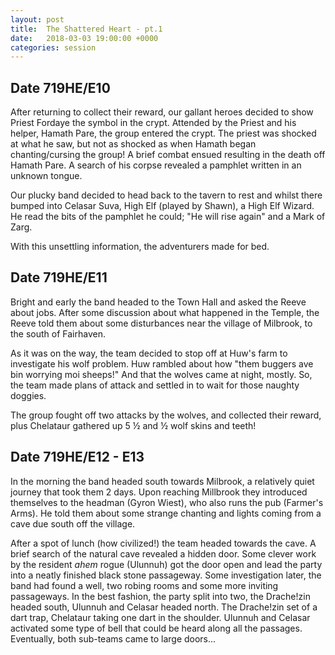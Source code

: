 ```yaml
---
layout: post
title:  The Shattered Heart - pt.1
date:   2018-03-03 19:00:00 +0000
categories: session
---
```


## Date 719HE/E10

After returning to collect their reward, our gallant heroes decided to show Priest Fordaye the symbol in the crypt. Attended by the Priest and his helper, Hamath Pare, the group entered the crypt. The priest was shocked at what he saw, but not as shocked as when Hamath began chanting/cursing the group! A brief combat ensued resulting in the death off Hamath Pare. A search of his corpse revealed a pamphlet written in an unknown tongue.

Our plucky band decided to head back to the tavern to rest and whilst there bumped into Celasar Suva, High Elf (played by Shawn), a High Elf Wizard. He read the bits of the pamphlet he could; "He will rise again" and a Mark of Zarg.

With this unsettling information, the adventurers made for bed.

## Date 719HE/E11

Bright and early the band headed to the Town Hall and asked the Reeve about jobs. After some discussion about what happened in the Temple, the Reeve told them about some disturbances near the village of Milbrook, to the south of Fairhaven.

As it was on the way, the team decided to stop off at Huw's farm to investigate his wolf problem. Huw rambled about how "them buggers ave bin worrying moi sheeps!" And that the wolves came at night, mostly. So, the team made plans of attack and settled in to wait for those naughty doggies.

The group fought off two attacks by the wolves, and collected their reward, plus Chelataur gathered up 5 ½ and ½ wolf skins and teeth!

## Date 719HE/E12 - E13

In the morning the band headed south towards Milbrook, a relatively quiet journey that took them 2 days. Upon reaching Millbrook they introduced themselves to the headman (Gyron Wiest), who also runs the pub (Farmer's Arms). He told them about some strange chanting and lights coming from a cave due south off the village.

After a spot of lunch (how civilized!) the team headed towards the cave. A brief search of the natural cave revealed a hidden door. Some clever work by the resident *ahem* rogue (Ulunnuh) got the door open and lead the party into a neatly finished black stone passageway. Some investigation later, the band had found a well, two robing rooms and some more inviting passageways. In the best fashion, the party split into two, the Drache!zin headed south, Ulunnuh and Celasar headed north. The Drache!zin set of a dart trap, Chelataur taking one dart in the shoulder. Ulunnuh and Celasar activated some type of bell that could be heard along all the passages. Eventually, both sub-teams came to large doors…
